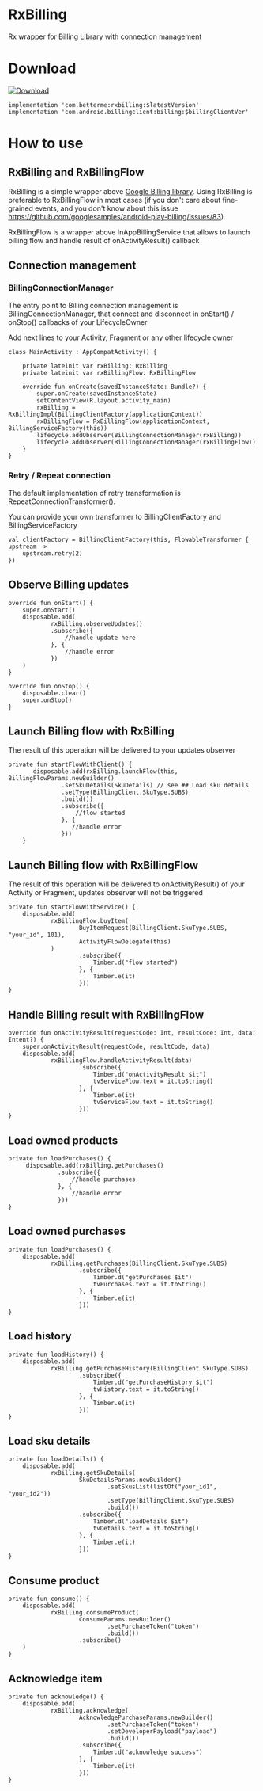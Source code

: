 # RxBilling
Rx wrapper for Billing Library with connection management

# Download

 [ ![Download](https://api.bintray.com/packages/betterme/rxbilling/com.betterme%3Arxbilling/images/download.svg) ](https://bintray.com/betterme/rxbilling/com.betterme%3Arxbilling/_latestVersion)

    implementation 'com.betterme:rxbilling:$latestVersion'
    implementation 'com.android.billingclient:billing:$billingClientVer'

# How to use

## RxBilling and RxBillingFlow
RxBilling is a simple wrapper above [Google Billing library](https://developer.android.com/google/play/billing/billing_library.html).
Using RxBilling is preferable to RxBillingFlow in most cases (if you don't care about fine-grained events, and you don't know about this issue https://github.com/googlesamples/android-play-billing/issues/83).

RxBillingFlow is a wrapper above InAppBillingService that allows to launch billing flow and handle result of onActivityResult() callback


## Connection management

### BillingConnectionManager

The entry point to Billing connection management is BillingConnectionManager, that connect and disconnect in onStart() / onStop() callbacks of your LifecycleOwner

Add next lines to your Activity,  Fragment or any other lifecycle owner

    class MainActivity : AppCompatActivity() {

        private lateinit var rxBilling: RxBilling
        private lateinit var rxBillingFlow: RxBillingFlow

        override fun onCreate(savedInstanceState: Bundle?) {
            super.onCreate(savedInstanceState)
            setContentView(R.layout.activity_main)
            rxBilling = RxBillingImpl(BillingClientFactory(applicationContext))
            rxBillingFlow = RxBillingFlow(applicationContext, BillingServiceFactory(this))
            lifecycle.addObserver(BillingConnectionManager(rxBilling))
            lifecycle.addObserver(BillingConnectionManager(rxBillingFlow))
        }
    }

### Retry / Repeat connection

The default implementation of retry transformation is RepeatConnectionTransformer().

You can provide your own transformer to BillingClientFactory and BillingServiceFactory

    val clientFactory = BillingClientFactory(this, FlowableTransformer { upstream ->
        upstream.retry(2)
    })

## Observe Billing updates

    override fun onStart() {
        super.onStart()
        disposable.add(
                rxBilling.observeUpdates()
                .subscribe({
                    //handle update here
                }, {
                    //handle error
                })
        )
    }

    override fun onStop() {
        disposable.clear()
        super.onStop()
    }

## Launch Billing flow with RxBilling

The result of this operation will be delivered to your updates observer

    private fun startFlowWithClient() {
           disposable.add(rxBilling.launchFlow(this, BillingFlowParams.newBuilder()
                   .setSkuDetails(SkuDetails) // see ## Load sku details
                   .setType(BillingClient.SkuType.SUBS)
                   .build())
                   .subscribe({
                       //flow started
                   }, {
                      //handle error
                   }))
        }

## Launch Billing flow with RxBillingFlow

The result of this operation will be delivered to onActivityResult() of your Activity or Fragment,
updates observer will not be triggered

    private fun startFlowWithService() {
        disposable.add(
                rxBillingFlow.buyItem(
                        BuyItemRequest(BillingClient.SkuType.SUBS, "your_id", 101),
                        ActivityFlowDelegate(this)
                )
                        .subscribe({
                            Timber.d("flow started")
                        }, {
                            Timber.e(it)
                        }))
    }


## Handle Billing result with RxBillingFlow

    override fun onActivityResult(requestCode: Int, resultCode: Int, data: Intent?) {
        super.onActivityResult(requestCode, resultCode, data)
        disposable.add(
                rxBillingFlow.handleActivityResult(data)
                        .subscribe({
                            Timber.d("onActivityResult $it")
                            tvServiceFlow.text = it.toString()
                        }, {
                            Timber.e(it)
                            tvServiceFlow.text = it.toString()
                        }))
    }

## Load owned products

    private fun loadPurchases() {
         disposable.add(rxBilling.getPurchases()
                  .subscribe({
                      //handle purchases
                  }, {
                      //handle error
                  }))
    }

## Load owned purchases

    private fun loadPurchases() {
        disposable.add(
                rxBilling.getPurchases(BillingClient.SkuType.SUBS)
                        .subscribe({
                            Timber.d("getPurchases $it")
                            tvPurchases.text = it.toString()
                        }, {
                            Timber.e(it)
                        }))
    }

## Load history

    private fun loadHistory() {
        disposable.add(
                rxBilling.getPurchaseHistory(BillingClient.SkuType.SUBS)
                        .subscribe({
                            Timber.d("getPurchaseHistory $it")
                            tvHistory.text = it.toString()
                        }, {
                            Timber.e(it)
                        }))
    }

## Load sku details

    private fun loadDetails() {
        disposable.add(
                rxBilling.getSkuDetails(
                        SkuDetailsParams.newBuilder()
                                .setSkusList(listOf("your_id1", "your_id2"))
                                .setType(BillingClient.SkuType.SUBS)
                                .build())
                        .subscribe({
                            Timber.d("loadDetails $it")
                            tvDetails.text = it.toString()
                        }, {
                            Timber.e(it)
                        }))
    }

## Consume  product

    private fun consume() {
        disposable.add(
                rxBilling.consumeProduct(
                        ConsumeParams.newBuilder()
                                .setPurchaseToken("token")
                                .build())
                        .subscribe()
        )
    }
    
## Acknowledge item
    
    private fun acknowledge() {
        disposable.add(
                rxBilling.acknowledge(
                        AcknowledgePurchaseParams.newBuilder()
                                .setPurchaseToken("token")
                                .setDeveloperPayload("payload")
                                .build())
                        .subscribe({
                            Timber.d("acknowledge success")
                        }, {
                            Timber.e(it)
                        }))
    }
